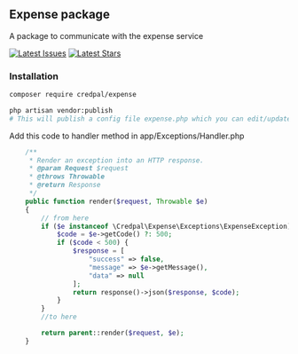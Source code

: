 ## Expense package
A package to communicate with the expense service

[comment]: <> ([![Latest Version]&#40;https://img.shields.io/github/issues/crednet/expense-package.svg?style=flat-square&#41;]&#40;https://github.com/crednet/expense-package/releases&#41;)
[![Latest Issues](https://img.shields.io/github/issues/crednet/expense-package?style=flat-square)](https://github.com/crednet/expense-package/issues)
[![Latest Stars](https://img.shields.io/github/stars/crednet/expense-package?style=flat-square)](https://github.com/crednet/expense-package/stargazers)


### Installation

```bash
composer require credpal/expense

php artisan vendor:publish
# This will publish a config file expense.php which you can edit/update the values
```


Add this code to handler method in app/Exceptions/Handler.php
```php
    /**
     * Render an exception into an HTTP response.
     * @param Request $request
     * @throws Throwable
     * @return Response
     */
    public function render($request, Throwable $e)
    {
        // from here
        if ($e instanceof \Credpal\Expense\Exceptions\ExpenseException) {
            $code = $e->getCode() ?: 500;
            if ($code < 500) {
                $response = [
                    "success" => false,
                    "message" => $e->getMessage(),
                    "data" => null
                ];
                return response()->json($response, $code);
            }
        }
        //to here

        return parent::render($request, $e);
    }
```

